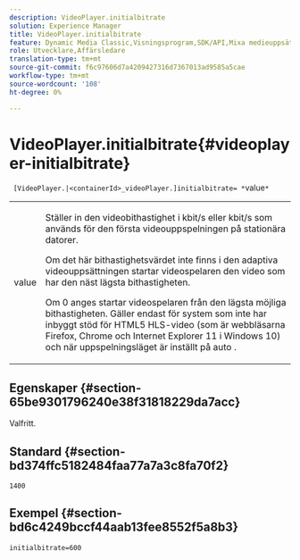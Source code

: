 ```yaml
---
description: VideoPlayer.initialbitrate
solution: Experience Manager
title: VideoPlayer.initialbitrate
feature: Dynamic Media Classic,Visningsprogram,SDK/API,Mixa medieuppsättningar
role: Utvecklare,Affärsledare
translation-type: tm+mt
source-git-commit: f6c97606d7a4209427316d7367013ad9585a5cae
workflow-type: tm+mt
source-wordcount: '108'
ht-degree: 0%

---
```



# VideoPlayer.initialbitrate{#videoplayer-initialbitrate}

` [VideoPlayer.|<containerId>_videoPlayer.]initialbitrate= *`value`*`

<table id="table_6B56976AEADA440A9A6BC9C4F65D4ADA"> 
 <tbody> 
  <tr> 
   <td colname="col1"> <p> <span class="codeph"> <span class="varname"> value  </span> </span> </p> </td> 
   <td colname="col2"> <p>Ställer in den videobithastighet i kbit/s eller kbit/s som används för den första videouppspelningen på stationära datorer. </p> <p>Om det här bithastighetsvärdet inte finns i den adaptiva videouppsättningen startar videospelaren den video som har den näst lägsta bithastigheten. </p> <p>Om <span class="codeph"> 0 </span> anges startar videospelaren från den lägsta möjliga bithastigheten. Gäller endast för system som inte har inbyggt stöd för HTML5 HLS-video (som är webbläsarna Firefox, Chrome och Internet Explorer 11 i Windows 10) och när uppspelningsläget är inställt på <span class="codeph"> auto </span>. </p> </td> 
  </tr> 
 </tbody> 
</table>

## Egenskaper {#section-65be9301796240e38f31818229da7acc}

Valfritt.

## Standard {#section-bd374ffc5182484faa77a7a3c8fa70f2}

`1400`

## Exempel {#section-bd6c4249bccf44aab13fee8552f5a8b3}

`initialbitrate=600`
